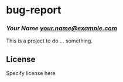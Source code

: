 # bug-report
### _Your Name <your.name@example.com>_

This is a project to do ... something.

## License

Specify license here

